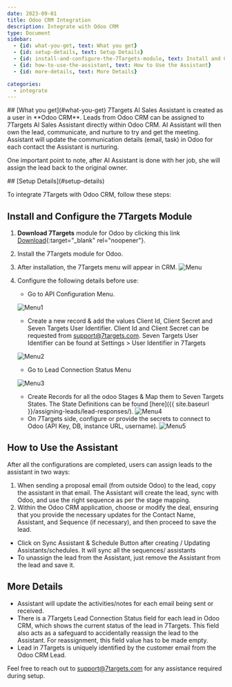 ```yaml
---
date: 2023-09-01
title: Odoo CRM Integration
description: Integrate with Odoo CRM
type: Document
sidebar:
  - {id: what-you-get, text: What you get}
  - {id: setup-details, text: Setup Details}
  - {id: install-and-configure-the-7Targets-module, text: Install and Configure the 7Targets Module}
  - {id: how-to-use-the-assistant, text: How to Use the Assistant}
  - {id: more-details, text: More Details}

categories:
  - integrate
---
```


<a name="what-you-get"/>
## [What you get](#what-you-get)
7Targets AI Sales Assistant is created as a user in **Odoo CRM**.
Leads from Odoo CRM can be assigned to 7Targets AI Sales Assistant directly within Odoo CRM. AI Assistant will then own the lead, communicate, and nurture to try and get the meeting. Assistant will update the communication details (email, task) in Odoo for each contact the Assistant is nurturing.

One important point to note, after AI Assistant is done with her job, she will assign the lead back to the original owner.

<a name="setup-details"/>
## [Setup Details](#setup-details)

To integrate 7Targets with Odoo CRM, follow these steps:

## Install and Configure the 7Targets Module

1. **Download 7Targets** module for Odoo by clicking this link [Download](https://apps.odoo.com/apps/modules/15.0/seven_targets/ ){:target="_blank" rel="noopener"}.
2. Install the 7Targets module for Odoo.
3. After installation, the 7Targets menu will appear in CRM.
![Menu](../../images/odoo1.jpeg)

4. Configure the following details before use:

    - Go to API Configuration Menu.
 
    ![Menu1](../../images/odoo2.jpeg)

    - Create a new record & add the values Client Id, Client Secret and Seven Targets User Identifier. Client Id and Client Secret can be requested from support@7targets.com. Seven Targets User Identifier can be found at Settings > User Identifier in 7Targets

    ![Menu2](../../images/odoo3.jpeg)

    - Go to Lead Connection Status Menu

    ![Menu3](../../images/odoo4.jpeg)

    - Create Records for all the odoo Stages & Map them to Seven Targets States. The State Definitions can be found [here]({{ site.baseurl }}/assigning-leads/lead-responses/).
    ![Menu4](../../images/odoo5.jpeg)
    - On 7Targets side, configure or provide the secrets to connect to Odoo (API Key, DB, instance URL, username).
    ![Menu5](../../images/odoo7.jpeg)

## How to Use the Assistant
After all the configurations are completed, users can assign leads to the assistant in two ways:
1. When sending a proposal email (from outside Odoo) to the lead, copy the assistant in that email. The Assistant will create the lead, sync with Odoo, and use the right sequence as per the stage mapping.
2. Within the Odoo CRM application, choose or modify the deal, ensuring that you provide the necessary updates for the Contact Name, Assistant, and Sequence (if necessary), and then proceed to save the lead.

- Click on Sync Assistant & Schedule Button after creating / Updating Assistants/schedules. It will sync all the sequences/ assistants
- To unassign the lead from the Assistant, just remove the Assistant from the lead and save it.

## More Details
   - Assistant will update the activities/notes for each email being sent or received.
   - There is a 7Targets Lead Connection Status field for each lead in Odoo CRM, which shows the current status of the lead in 7Targets. This field also acts as a safeguard to accidentally reassign the lead to the Assistant. For reassignment, this field value has to be made empty.
   - Lead in 7Targets is uniquely identified by the customer email from the Odoo CRM Lead.
   

Feel free to reach out to support@7targets.com for any assistance required during setup.
